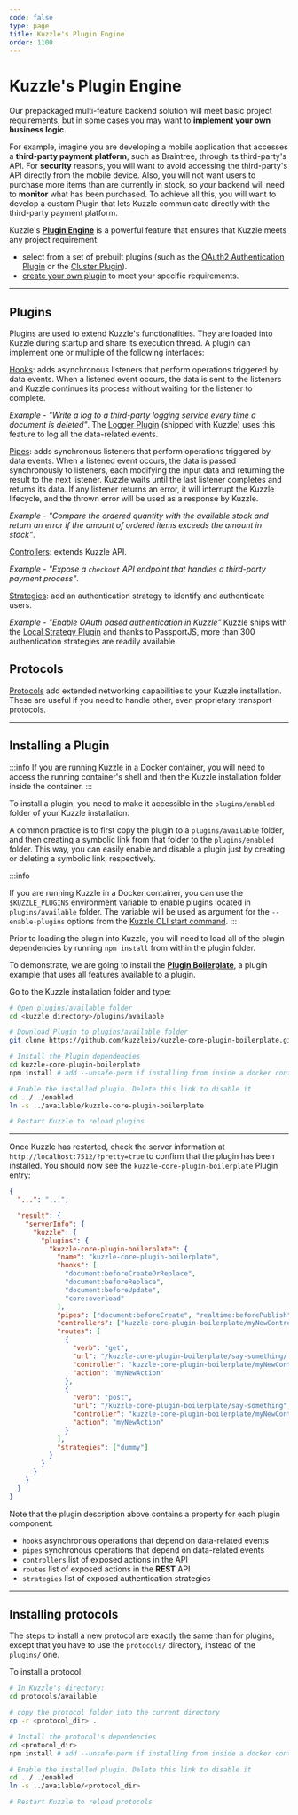 ```yaml
---
code: false
type: page
title: Kuzzle's Plugin Engine
order: 1100
---
```


# Kuzzle's Plugin Engine

Our prepackaged multi-feature backend solution will meet basic project requirements, but in some cases you may want to **implement your own business logic**.

For example, imagine you are developing a mobile application that accesses a **third-party payment platform**, such as Braintree, through its third-party's API. For **security** reasons, you will want to avoid accessing the third-party's API directly from the mobile device. Also, you will not want users to purchase more items than are currently in stock, so your backend will need to **monitor** what has been purchased. To achieve all this, you will want to develop a custom Plugin that lets Kuzzle communicate directly with the third-party payment platform.

Kuzzle's **[Plugin Engine](/core/2/plugins)** is a powerful feature that ensures that Kuzzle meets any project requirement:

- select from a set of prebuilt plugins (such as the [OAuth2 Authentication Plugin](https://github.com/kuzzleio/kuzzle-plugin-auth-passport-oauth) or the [Cluster Plugin](https://github.com/kuzzleio/kuzzle-plugin-cluster)).
- [create your own plugin](/core/2/guides/essentials/introduction) to meet your specific requirements.

---

## Plugins

Plugins are used to extend Kuzzle's functionalities. They are loaded into Kuzzle during startup and share its execution thread. A plugin can implement one or multiple of the following interfaces:

[Hooks](/core/2/plugins/guides/hooks): adds asynchronous listeners that perform operations triggered by data events. When a listened event occurs, the data is sent to the listeners and Kuzzle continues its process without waiting for the listener to complete.

_Example - "Write a log to a third-party logging service every time a document is deleted"_. The [Logger Plugin](https://github.com/kuzzleio/kuzzle-plugin-logger) (shipped with Kuzzle) uses this feature to log all the data-related events.

[Pipes](/core/2/plugins/guides/pipes): adds synchronous listeners that perform operations triggered by data events. When a listened event occurs, the data is passed synchronously to listeners, each modifying the input data and returning the result to the next listener. Kuzzle waits until the last listener completes and returns its data. If any listener returns an error, it will interrupt the Kuzzle lifecycle, and the thrown error will be used as a response by Kuzzle.

_Example - "Compare the ordered quantity with the available stock and return an error if the amount of ordered items exceeds the amount in stock"_.

[Controllers](/core/2/plugins/guides/controllers): extends Kuzzle API.

_Example - "Expose a `checkout` API endpoint that handles a third-party payment process"_.

[Strategies](/core/2/plugins/guides/strategies): add an authentication strategy to identify and authenticate users.

_Example - "Enable OAuth based authentication in Kuzzle"_
Kuzzle ships with the [Local Strategy Plugin](https://github.com/kuzzleio/kuzzle-plugin-auth-passport-local) and thanks to PassportJS, more than 300 authentication strategies are readily available.

## Protocols

[Protocols](/core/2/protocols/essentials/getting-started) add extended networking capabilities to your Kuzzle installation. These are useful if you need to handle other, even proprietary transport protocols.

---

## Installing a Plugin

:::info
If you are running Kuzzle in a Docker container, you will need to access the running container's shell and then the Kuzzle installation folder inside the container.
:::

To install a plugin, you need to make it accessible in the `plugins/enabled` folder of your Kuzzle installation.

A common practice is to first copy the plugin to a `plugins/available` folder, and then creating a symbolic link from that folder to the `plugins/enabled` folder. This way, you can easily enable and disable a plugin just by creating or deleting a symbolic link, respectively.

:::info
<SinceBadge version="1.10.0" />

If you are running Kuzzle in a Docker container, you can use the `$KUZZLE_PLUGINS` environment variable to enable plugins located in `plugins/available` folder.
The variable will be used as argument for the `--enable-plugins` options from the [Kuzzle CLI start command](/core/1/guides/essentials/cli).
:::

Prior to loading the plugin into Kuzzle, you will need to load all of the plugin dependencies by running `npm install` from within the plugin folder.

To demonstrate, we are going to install the [**Plugin Boilerplate**](https://github.com/kuzzleio/kuzzle-core-plugin-boilerplate), a plugin example that uses all features available to a plugin.

Go to the Kuzzle installation folder and type:

```bash
# Open plugins/available folder
cd <kuzzle directory>/plugins/available

# Download Plugin to plugins/available folder
git clone https://github.com/kuzzleio/kuzzle-core-plugin-boilerplate.git

# Install the Plugin dependencies
cd kuzzle-core-plugin-boilerplate
npm install # add --unsafe-perm if installing from inside a docker container

# Enable the installed plugin. Delete this link to disable it
cd ../../enabled
ln -s ../available/kuzzle-core-plugin-boilerplate

# Restart Kuzzle to reload plugins
```

---

Once Kuzzle has restarted, check the server information at `http://localhost:7512/?pretty=true` to confirm that the plugin has been installed. You should now see the `kuzzle-core-plugin-boilerplate` Plugin entry:

```json
{
  "...": "...",

  "result": {
    "serverInfo": {
      "kuzzle": {
        "plugins": {
          "kuzzle-core-plugin-boilerplate": {
            "name": "kuzzle-core-plugin-boilerplate",
            "hooks": [
              "document:beforeCreateOrReplace",
              "document:beforeReplace",
              "document:beforeUpdate",
              "core:overload"
            ],
            "pipes": ["document:beforeCreate", "realtime:beforePublish"],
            "controllers": ["kuzzle-core-plugin-boilerplate/myNewController"],
            "routes": [
              {
                "verb": "get",
                "url": "/kuzzle-core-plugin-boilerplate/say-something/:property",
                "controller": "kuzzle-core-plugin-boilerplate/myNewController",
                "action": "myNewAction"
              },
              {
                "verb": "post",
                "url": "/kuzzle-core-plugin-boilerplate/say-something",
                "controller": "kuzzle-core-plugin-boilerplate/myNewController",
                "action": "myNewAction"
              }
            ],
            "strategies": ["dummy"]
          }
        }
      }
    }
  }
}
```

Note that the plugin description above contains a property for each plugin component:

- `hooks` asynchronous operations that depend on data-related events
- `pipes` synchronous operations that depend on data-related events
- `controllers` list of exposed actions in the API
- `routes` list of exposed actions in the **REST** API
- `strategies` list of exposed authentication strategies

---

## Installing protocols

The steps to install a new protocol are exactly the same than for plugins, except that you have to use the `protocols/` directory, instead of the `plugins/` one.

To install a protocol:

```bash
# In Kuzzle's directory:
cd protocols/available

# copy the protocol folder into the current directory
cp -r <protocol_dir> .

# Install the protocol's dependencies
cd <protocol_dir>
npm install # add --unsafe-perm if installing from inside a docker container

# Enable the installed plugin. Delete this link to disable it
cd ../../enabled
ln -s ../available/<protocol_dir>

# Restart Kuzzle to reload protocols
```
